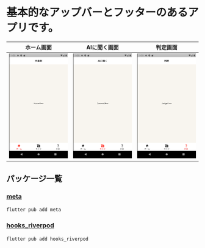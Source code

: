 # 基本的なアップバーとフッターのあるアプリです。
| ホーム画面                 | AIに聞く画面                   | 判定画面                     |
| -------------------------- | ------------------------------ | ---------------------------- |
| ![home](./images/home.png) | ![camera](./images/camera.png) | ![judge](./images/judge.png) |

## パッケージ一覧
### [meta](https://pub.dev/packages/meta)
```bash
flutter pub add meta
```
### [hooks_riverpod](https://pub.dev/packages/hooks_riverpod)
```bash
flutter pub add hooks_riverpod
```
